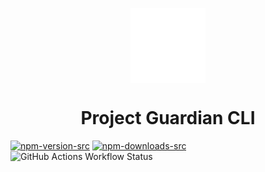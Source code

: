  <p align="center">
<img align="center" src="https://raw.githubusercontent.com/Selemondev/project-guardian-cli/master/src/assets/logo/icon.svg" style="height: 120px; width: 120px" />
<h1 align="center">
Project Guardian CLI
</h1>
</p>

[![npm-version-src](https://img.shields.io/npm/v/project-guardian-cli/latest.svg?style=flat&colorA=020420&colorB=00DC82)](https://www.npmjs.com/package/project-guardian-cli)   [![npm-downloads-src](https://img.shields.io/npm/dm/my-module.svg?style=flat&colorA=020420&colorB=00DC82)](https://npmjs.com/package/project-guardian-cli) ![GitHub Actions Workflow Status](https://img.shields.io/github/actions/workflow/status/selemondev/project-guardian-cli/ci.yml)
